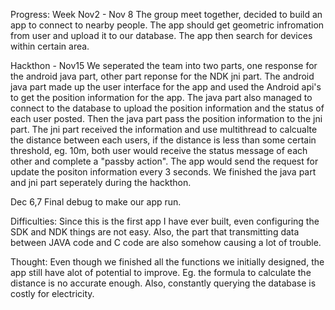 Progress: Week Nov2 - Nov 8 The group meet together, decided to build an app to connect to nearby people. The app should get geometric infromation from user and upload it to our database. The app then search for devices within certain area.

Hackthon - Nov15 We seperated the team into two parts, one response for the android java part, other part reponse for the NDK jni part. The android java part made up the user interface for the app and used the Android api's to get the position information for the app. The java part also managed to connect to the database to upload the position information and the status of each user posted. Then the java part pass the position information to the jni part. The jni part received the information and use multithread to calcualte the distance between each users, if the distance is less than some certain threshold, eg. 10m, both user would receive the status message of each other and complete a "passby action". The app would send the request for update the positon information every 3 seconds. We finished the java part and jni part seperately during the hackthon.

Dec 6,7 Final debug to make our app run.

Difficulties: Since this is the first app I have ever built, even configuring the SDK and NDK things are not easy. Also, the part that transmitting data between JAVA code and C code are also somehow causing a lot of trouble.

Thought: Even though we finished all the functions we initially designed, the app still have alot of potential to improve. Eg. the formula to calculate the distance is no accurate enough. Also, constantly querying the database is costly for electricity.
